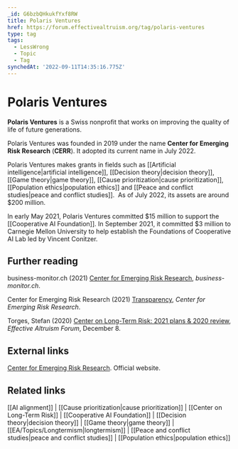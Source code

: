 ```yaml
---
_id: G6bzbQHkukfYxf8RW
title: Polaris Ventures
href: https://forum.effectivealtruism.org/tag/polaris-ventures
type: tag
tags:
  - LessWrong
  - Topic
  - Tag
synchedAt: '2022-09-11T14:35:16.775Z'
---
```

# Polaris Ventures

**Polaris Ventures** is a Swiss nonprofit that works on improving the quality of life of future generations.

Polaris Ventures was founded in 2019 under the name **Center for Emerging Risk Research** (**CERR**). It adopted its current name in July 2022.

Polaris Ventures makes grants in fields such as [[Artificial intelligence|artificial intelligence]], [[Decision theory|decision theory]], [[Game theory|game theory]], [[Cause prioritization|cause prioritization]], [[Population ethics|population ethics]] and [[Peace and conflict studies|peace and conflict studies]].  As of July 2022, its assets are around $200 million. 

In early May 2021, Polaris Ventures committed $15 million to support the [[Cooperative AI Foundation]]. In September 2021, it committed $3 million to Carnegie Mellon University to help establish the Foundations of Cooperative AI Lab led by Vincent Conitzer.

Further reading
---------------

business-monitor.ch (2021) [Center for Emerging Risk Research](https://business-monitor.ch/en/companies/1001049-center-for-emerging-risk-research), *business-monitor.ch*.

Center for Emerging Risk Research (2021) [Transparency](https://emergingrisk.ch/transparency/), *Center for Emerging Risk Research*.

Torges, Stefan (2020) [Center on Long-Term Risk: 2021 plans & 2020 review](https://forum.effectivealtruism.org/posts/93o6JwmdPPPuTXbYv/center-on-long-term-risk-2021-plans-and-2020-review), *Effective Altruism Forum*, December 8.

External links
--------------

[Center for Emerging Risk Research](https://emergingrisk.ch/). Official website.

Related links
-------------

[[AI alignment]] | [[Cause prioritization|cause prioritization]] | [[Center on Long-Term Risk]] | [[Cooperative AI Foundation]] | [[Decision theory|decision theory]] | [[Game theory|game theory]] | [[EA/Topics/Longtermism|longtermism]] | [[Peace and conflict studies|peace and conflict studies]] | [[Population ethics|population ethics]]